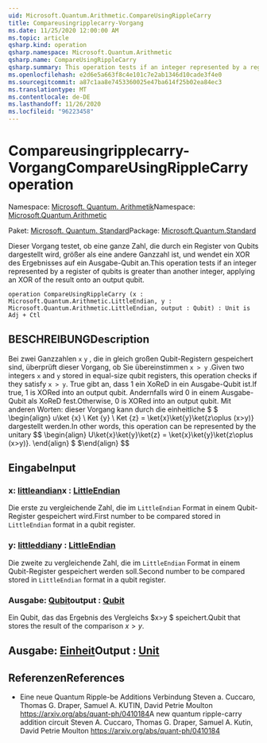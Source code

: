 ```yaml
---
uid: Microsoft.Quantum.Arithmetic.CompareUsingRippleCarry
title: Compareusingripplecarry-Vorgang
ms.date: 11/25/2020 12:00:00 AM
ms.topic: article
qsharp.kind: operation
qsharp.namespace: Microsoft.Quantum.Arithmetic
qsharp.name: CompareUsingRippleCarry
qsharp.summary: This operation tests if an integer represented by a register of qubits is greater than another integer, applying an XOR of the result onto an output qubit.
ms.openlocfilehash: e2d6e5a663f8c4e101c7e2ab1346d10cade3f4e0
ms.sourcegitcommit: a87c1aa8e7453360025e47ba614f25b02ea84ec3
ms.translationtype: MT
ms.contentlocale: de-DE
ms.lasthandoff: 11/26/2020
ms.locfileid: "96223458"
---
```

# <a name="compareusingripplecarry-operation"></a><span data-ttu-id="2db17-102">Compareusingripplecarry-Vorgang</span><span class="sxs-lookup"><span data-stu-id="2db17-102">CompareUsingRippleCarry operation</span></span>

<span data-ttu-id="2db17-103">Namespace: [Microsoft. Quantum. Arithmetik](xref:Microsoft.Quantum.Arithmetic)</span><span class="sxs-lookup"><span data-stu-id="2db17-103">Namespace: [Microsoft.Quantum.Arithmetic](xref:Microsoft.Quantum.Arithmetic)</span></span>

<span data-ttu-id="2db17-104">Paket: [Microsoft. Quantum. Standard](https://nuget.org/packages/Microsoft.Quantum.Standard)</span><span class="sxs-lookup"><span data-stu-id="2db17-104">Package: [Microsoft.Quantum.Standard](https://nuget.org/packages/Microsoft.Quantum.Standard)</span></span>


<span data-ttu-id="2db17-105">Dieser Vorgang testet, ob eine ganze Zahl, die durch ein Register von Qubits dargestellt wird, größer als eine andere Ganzzahl ist, und wendet ein XOR des Ergebnisses auf ein Ausgabe-Qubit an.</span><span class="sxs-lookup"><span data-stu-id="2db17-105">This operation tests if an integer represented by a register of qubits is greater than another integer, applying an XOR of the result onto an output qubit.</span></span>

```qsharp
operation CompareUsingRippleCarry (x : Microsoft.Quantum.Arithmetic.LittleEndian, y : Microsoft.Quantum.Arithmetic.LittleEndian, output : Qubit) : Unit is Adj + Ctl
```


## <a name="description"></a><span data-ttu-id="2db17-106">BESCHREIBUNG</span><span class="sxs-lookup"><span data-stu-id="2db17-106">Description</span></span>

<span data-ttu-id="2db17-107">Bei zwei Ganzzahlen `x` `y` , die in gleich großen Qubit-Registern gespeichert sind, überprüft dieser Vorgang, ob Sie übereinstimmen `x > y` .</span><span class="sxs-lookup"><span data-stu-id="2db17-107">Given two integers `x` and `y` stored in equal-size qubit registers, this operation checks if they satisfy `x > y`.</span></span> <span data-ttu-id="2db17-108">True gibt an, dass 1 ein XoReD in ein Ausgabe-Qubit ist.</span><span class="sxs-lookup"><span data-stu-id="2db17-108">If true, 1 is XORed into an output qubit.</span></span> <span data-ttu-id="2db17-109">Andernfalls wird 0 in einem Ausgabe-Qubit als XoReD fest.</span><span class="sxs-lookup"><span data-stu-id="2db17-109">Otherwise, 0 is XORed into an output qubit.</span></span>
<span data-ttu-id="2db17-110">Mit anderen Worten: dieser Vorgang kann durch die einheitliche $ $ \begin{align} u\ket {x} \ Ket {y} \ Ket {z} = \ket{x}\ket{y}\ket{z\oplus (x>y)} dargestellt werden.</span><span class="sxs-lookup"><span data-stu-id="2db17-110">In other words, this operation can be represented by the unitary $$ \begin{align} U\ket{x}\ket{y}\ket{z} = \ket{x}\ket{y}\ket{z\oplus (x>y)}.</span></span>
<span data-ttu-id="2db17-111">\end{align} $ $</span><span class="sxs-lookup"><span data-stu-id="2db17-111">\end{align} $$</span></span>

## <a name="input"></a><span data-ttu-id="2db17-112">Eingabe</span><span class="sxs-lookup"><span data-stu-id="2db17-112">Input</span></span>

### <a name="x--littleendian"></a><span data-ttu-id="2db17-113">x: [littleandian](xref:Microsoft.Quantum.Arithmetic.LittleEndian)</span><span class="sxs-lookup"><span data-stu-id="2db17-113">x : [LittleEndian](xref:Microsoft.Quantum.Arithmetic.LittleEndian)</span></span>

<span data-ttu-id="2db17-114">Die erste zu vergleichende Zahl, die im `LittleEndian` Format in einem Qubit-Register gespeichert wird.</span><span class="sxs-lookup"><span data-stu-id="2db17-114">First number to be compared stored in `LittleEndian` format in a qubit register.</span></span>


### <a name="y--littleendian"></a><span data-ttu-id="2db17-115">y: [littleddian](xref:Microsoft.Quantum.Arithmetic.LittleEndian)</span><span class="sxs-lookup"><span data-stu-id="2db17-115">y : [LittleEndian](xref:Microsoft.Quantum.Arithmetic.LittleEndian)</span></span>

<span data-ttu-id="2db17-116">Die zweite zu vergleichende Zahl, die im `LittleEndian` Format in einem Qubit-Register gespeichert werden soll.</span><span class="sxs-lookup"><span data-stu-id="2db17-116">Second number to be compared stored in `LittleEndian` format in a qubit register.</span></span>


### <a name="output--qubit"></a><span data-ttu-id="2db17-117">Ausgabe: [Qubit](xref:microsoft.quantum.lang-ref.qubit)</span><span class="sxs-lookup"><span data-stu-id="2db17-117">output : [Qubit](xref:microsoft.quantum.lang-ref.qubit)</span></span>

<span data-ttu-id="2db17-118">Ein Qubit, das das Ergebnis des Vergleichs $x>y $ speichert.</span><span class="sxs-lookup"><span data-stu-id="2db17-118">Qubit that stores the result of the comparison $x>y$.</span></span>



## <a name="output--unit"></a><span data-ttu-id="2db17-119">Ausgabe: [Einheit](xref:microsoft.quantum.lang-ref.unit)</span><span class="sxs-lookup"><span data-stu-id="2db17-119">Output : [Unit](xref:microsoft.quantum.lang-ref.unit)</span></span>



## <a name="references"></a><span data-ttu-id="2db17-120">Referenzen</span><span class="sxs-lookup"><span data-stu-id="2db17-120">References</span></span>

- <span data-ttu-id="2db17-121">Eine neue Quantum Ripple-be Additions Verbindung Steven a. Cuccaro, Thomas G. Draper, Samuel A. KUTIN, David Petrie Moulton https://arxiv.org/abs/quant-ph/0410184</span><span class="sxs-lookup"><span data-stu-id="2db17-121">A new quantum ripple-carry addition circuit Steven A. Cuccaro, Thomas G. Draper, Samuel A. Kutin, David Petrie Moulton https://arxiv.org/abs/quant-ph/0410184</span></span>